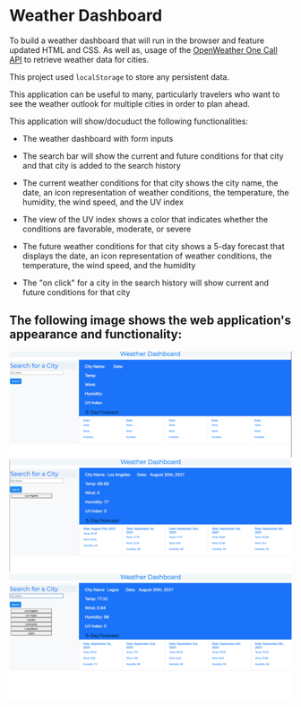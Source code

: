 #  Weather Dashboard


To build a weather dashboard that will run in the browser and feature updated HTML and CSS. As well as, usage of the [OpenWeather One Call API](https://openweathermap.org/api/one-call-api) to retrieve weather data for cities. 

This project used `localStorage` to store any persistent data. 


This application can be useful to many, particularly travelers who want to see the weather outlook for multiple cities in order to plan ahead.  

This application will show/docuduct the following functionalities:
 
- The weather dashboard with form inputs

- The search bar will show the current and future conditions for that city and that city is added to the search history

- The current weather conditions for that city shows the city name, the date, an icon representation of weather 
conditions, the temperature, the humidity, the wind speed, and the UV index

- The view of the UV index shows a color that indicates whether the conditions are favorable, moderate, or severe

- The future weather conditions for that city shows a 5-day forecast that displays the date, an icon representation of weather conditions, the temperature, the wind speed, and the humidity

- The "on click" for a city in the search history will show current and future conditions for that city


## The following image shows the web application's appearance and functionality:

!["screen shot 1 of website showing no city names"](Images/screenShot01.png)
 !["screen shot 2 of website showing one city for the day and for the next five days"](Images/screenShot02.png)
 !["screen shot 3 of website showing a list of cities displayed as buttons on the search history "](Images/screenShot03.png)

